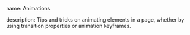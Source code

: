 name: Animations

description: Tips and tricks on animating elements in a page, whether by using transition properties or animation keyframes.
